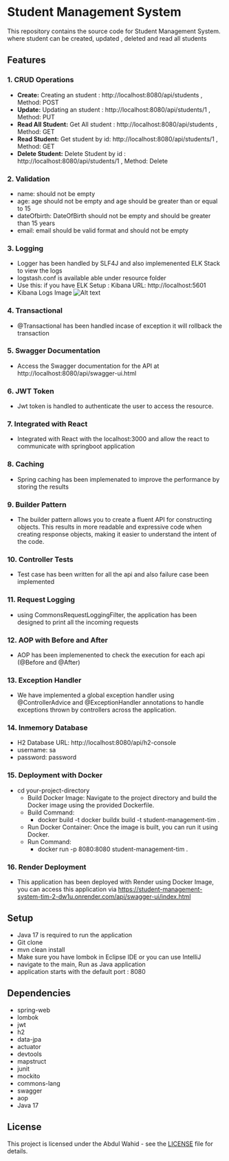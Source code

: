 # Student Management System

This repository contains the source code for Student Management System. where student can be created, updated , deleted and read all students

## Features

### 1. CRUD Operations

- **Create:** Creating an student : http://localhost:8080/api/students , Method: POST
- **Update:** Updating an student : http://localhost:8080/api/students/1 , Method: PUT
- **Read All Student:** Get All student : http://localhost:8080/api/students , Method: GET
- **Read Student:** Get student by id: http://localhost:8080/api/students/1 , Method: GET
- **Delete Student:** Delete Student by id : http://localhost:8080/api/students/1 , Method: Delete 

### 2. Validation

- name: should not be empty
- age: age should not be empty and age should be greater than or equal to 15 
- dateOfbirth: DateOfBirth should not be empty and should be greater than 15 years
- email: email should be valid format and should not be empty

### 3. Logging

- Logger has been handled by SLF4J and also implemenented ELK Stack to view the logs
- logstash.conf is available able under resource folder
- Use this: if you have ELK Setup : Kibana URL: http://localhost:5601
- Kibana Logs Image ![Alt text](https://github-production-user-asset-6210df.s3.amazonaws.com/61117499/313422562-44b4712a-5e44-435e-99cc-5dd1be71d6ef.png?X-Amz-Algorithm=AWS4-HMAC-SHA256&X-Amz-Credential=AKIAVCODYLSA53PQK4ZA%2F20240316%2Fus-east-1%2Fs3%2Faws4_request&X-Amz-Date=20240316T180519Z&X-Amz-Expires=300&X-Amz-Signature=3795d5f81df33eff92acadc12da26cd69f592fdd7d7ca052fb125af047790335&X-Amz-SignedHeaders=host&actor_id=61117499&key_id=0&repo_id=764009502)

### 4. Transactional

- @Transactional has been handled incase of exception it will rollback the transaction

### 5. Swagger Documentation

- Access the Swagger documentation for the API at http://localhost:8080/api/swagger-ui.html

### 6. JWT Token

- Jwt token is handled to authenticate the user to access the resource.

### 7. Integrated with React

- Integrated with React with the localhost:3000 and allow the react to communicate with springboot application

### 8. Caching

- Spring caching has been implemenated to improve the performance by storing the results

### 9. Builder Pattern

- The builder pattern allows you to create a fluent API for constructing objects. This results in more readable 
and expressive code when creating response objects, making it easier to understand the intent of the code.

### 10. Controller Tests

- Test case has been written for all the api and also failure case been implemented

### 11. Request Logging

- using CommonsRequestLoggingFilter, the application has been designed to print all the incoming requests

### 12. AOP with Before and After

- AOP has been implemenented to check the execution for each api (@Before and @After)

### 13. Exception Handler

- We have implemented a global exception handler using @ControllerAdvice and @ExceptionHandler annotations to handle exceptions thrown by controllers across the application.

### 14. Inmemory Database

- H2 Database URL: http://localhost:8080/api/h2-console 
- username: sa
- password: password

### 15. Deployment with Docker

- cd your-project-directory
  - Build Docker Image: Navigate to the project directory and build the Docker image using the provided Dockerfile. <br>
  - Build Command: 
    - docker build -t docker buildx build -t student-management-tim .
  - Run Docker Container: Once the image is built, you can run it using Docker.<br>
  - Run Command:
    - docker run -p 8080:8080 student-management-tim .

### 16. Render Deployment
- This application has been deployed with Render using Docker Image, you can access this application via https://student-management-system-tim-2-dw1u.onrender.com/api/swagger-ui/index.html

## Setup

- Java 17 is required to run the application
- Git clone
- mvn clean install
- Make sure you have lombok in Eclipse IDE or you can use IntelliJ
- navigate to the main, Run as Java application
- application starts with the default port : 8080

## Dependencies

- spring-web
- lombok
- jwt
- h2
- data-jpa
- actuator
- devtools
- mapstruct
- junit
- mockito
- commons-lang
- swagger
- aop
- Java 17


## License

This project is licensed under the Abdul Wahid - see the [LICENSE](LICENSE) file for details.
